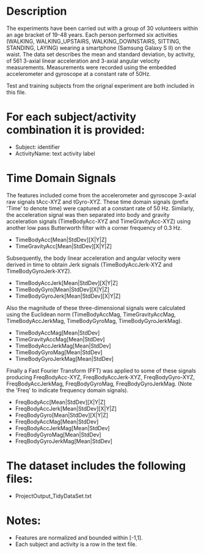 Description
===========

The experiments have been carried out with a group of 30 volunteers within an age bracket of 19-48 years. Each person performed six activities (WALKING, WALKING_UPSTAIRS, WALKING_DOWNSTAIRS, SITTING, STANDING, LAYING) wearing a smartphone (Samsung Galaxy S II) on the waist. The data set describes the mean and standard deviation, by activity, of 561 3-axial linear acceleration and 3-axial angular velocity measurements. Measurements were recorded using the embedded accelerometer and gyroscope at a constant rate of 50Hz. 

Test and training subjects from the orignal experiment are both included in this file.

For each subject/activity combination it is provided:
==========================================================

- Subject: identifier
- ActivityName: text activity label

Time Domain Signals
===================
The features included come from the accelerometer and gyroscope 3-axial raw signals tAcc-XYZ and tGyro-XYZ. These time domain signals (prefix 'Time' to denote time) were captured at a constant rate of 50 Hz. Similarly, the acceleration signal was then separated into body and gravity acceleration signals (TimeBodyAcc-XYZ and TimeGravityAcc-XYZ) using another low pass Butterworth filter with a corner frequency of 0.3 Hz. 

- TimeBodyAcc[Mean|StdDev][X|Y|Z]
- TimeGravityAcc[Mean|StdDev][X|Y|Z]

Subsequently, the body linear acceleration and angular velocity were derived in time to obtain Jerk signals (TimeBodyAccJerk-XYZ and TimeBodyGyroJerk-XYZ). 
- TimeBodyAccJerk[Mean|StdDev][X|Y|Z]
- TimeBodyGyro[Mean|StdDev][X|Y|Z]
- TimeBodyGyroJerk[Mean|StdDev][X|Y|Z]

Also the magnitude of these three-dimensional signals were calculated using the Euclidean norm (TimeBodyAccMag, TimeGravityAccMag, TimeBodyAccJerkMag, TimeBodyGyroMag, TimeBodyGyroJerkMag). 
- TimeBodyAccMag[Mean|StdDev]
- TimeGravityAccMag[Mean|StdDev]
- TimeBodyAccJerkMag[Mean|StdDev]
- TimeBodyGyroMag[Mean|StdDev]
- TimeBodyGyroJerkMag[Mean|StdDev]

Finally a Fast Fourier Transform (FFT) was applied to some of these signals producing FreqBodyAcc-XYZ, FreqBodyAccJerk-XYZ, FreqBodyGyro-XYZ, FreqBodyAccJerkMag, FreqBodyGyroMag, FreqBodyGyroJerkMag. (Note the 'Freq' to indicate frequency domain signals). 

- FreqBodyAcc[Mean|StdDev][X|Y|Z]
- FreqBodyAccJerk[Mean|StdDev][X|Y|Z]
- FreqBodyGyro[Mean|StdDev][X|Y|Z]
- FreqBodyAccMag[Mean|StdDev]
- FreqBodyAccJerkMag[Mean|StdDev]
- FreqBodyGyroMag[Mean|StdDev]
- FreqBodyGyroJerkMag[Mean|StdDev]


The dataset includes the following files:
=========================================
- ProjectOutput_TidyDataSet.txt

Notes: 
======
- Features are normalized and bounded within [-1,1].
- Each subject and activity is a row in the text file.






























































































































































































































































































































































































































































































































































































































































































































































































































































































































































































































































































































































































































































































































































































































































































































































































































































































































































































































































































































































































































































































































































































































































































































































































































































































































































































































































































































































































































































































































































































































































































































































































































































































































































































































































































































































































































































































































































































































































































































































































































































































































































































































































































































































































































































































































































































































































































































































































































































































































































































































































































































































































































































































































































































































































































































































































































































































































































































































































































































































































































































































































































































































































































































































































































































































































































































































































































































































































































































































































































































































































































































































































































































































































































































































































































































































































































































































































































































































































































































































































































































































































































































































































































































































































































































































































































































































































































































































































































































































































































































































































































































































































































































































































































































































































































































































































































































































































































































































































































































































































































































































































































































































































































































































































































































































































































































































































































































































































































































































































































































































































































































































































































































































































































































































































































































































































































































































































































































































































































































































































































































































































































































































































































































































































































































































































































































































































































































































































































































































































































































































































































































































































































































































































































































































































































































































































































































































































































































































































































































































































































































































































































































































































































































































































































































































































































































































































































































































































































































































































































































































































































































































































































































































































































































































































































































































































































































































































































































































































































































































































































































































































































































































































































































































































































































































































































































































































































































































































































































































































































































